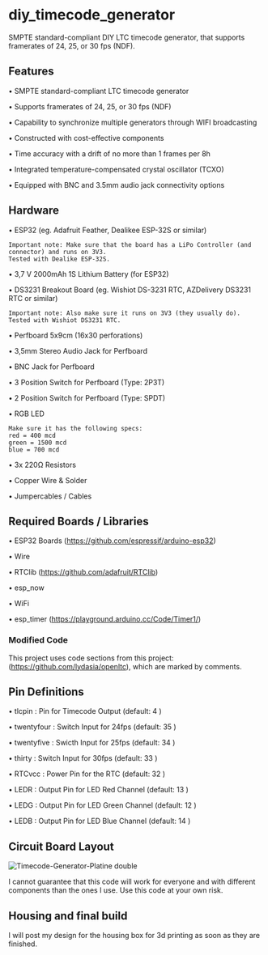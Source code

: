 # diy_timecode_generator
SMPTE standard-compliant DIY LTC timecode generator, that supports framerates of 24, 25, or 30 fps (NDF).

## Features
•	SMPTE standard-compliant LTC timecode generator

•	Supports framerates of 24, 25, or 30 fps (NDF)

•	Capability to synchronize multiple generators through WIFI broadcasting

•	Constructed with cost-effective components

•	Time accuracy with a drift of no more than 1 frames per 8h

•	Integrated temperature-compensated crystal oscillator (TCXO)

•	Equipped with BNC and 3.5mm audio jack connectivity options

## Hardware
•	ESP32 (eg. Adafruit Feather, Dealikee ESP-32S or similar)

	Important note: Make sure that the board has a LiPo Controller (and connector) and runs on 3V3.
    Tested with Dealike ESP-32S.


 
•	3,7 V 2000mAh 1S Lithium Battery (for ESP32)

•	DS3231 Breakout Board (eg. Wishiot DS-3231 RTC, AZDelivery DS3231 RTC or similar)

	Important note: Also make sure it runs on 3V3 (they usually do).
    Tested with Wishiot DS3231 RTC.
 
•	Perfboard 5x9cm (16x30 perforations)

•	3,5mm Stereo Audio Jack for Perfboard

•	BNC Jack for Perfboard

•	3 Position Switch for Perfboard (Type: 2P3T)

•	2 Position Switch for Perfboard (Type: SPDT)

•	RGB LED

	Make sure it has the following specs:
	red = 400 mcd
	green = 1500 mcd
	blue = 700 mcd
  
•	3x 220Ω Resistors

•	Copper Wire & Solder

•	Jumpercables / Cables


## Required Boards / Libraries
•	ESP32 Boards (https://github.com/espressif/arduino-esp32)

•	Wire

•	RTClib (https://github.com/adafruit/RTClib)

•	esp_now 

•	WiFi

•	esp_timer (https://playground.arduino.cc/Code/Timer1/)

### Modified Code
This project uses code sections from this project: (https://github.com/lydasia/openltc), which are marked by comments.

## Pin Definitions
•	tlcpin : Pin for Timecode Output (default: 4 )

•	twentyfour : Switch Input for 24fps (default: 35 )

•	twentyfive : Swicth Input for 25fps (default: 34 )

•	thirty : Switch Input for 30fps (default: 33 )

• RTCvcc : Power Pin for the RTC (default: 32 )

•	LEDR : Output Pin for LED Red Channel (default: 13 )

•	LEDG : Output Pin for LED Green Channel (default: 12 )

•	LEDB : Output Pin for LED Blue Channel (default: 14 )

## Circuit Board Layout

![Timecode-Generator-Platine double](https://github.com/mitkunz/diy_timecode_generator/assets/143692878/8e2af48c-73da-4ad8-a9ea-5b337d576850)

I cannot guarantee that this code will work for everyone and with different components than the ones I use.
Use this code at your own risk.

## Housing and final build
I will post my design for the housing box for 3d printing as soon as they are finished.
